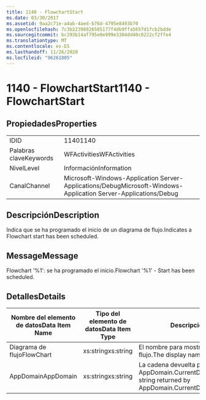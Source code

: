 ```yaml
---
title: 1140 - FlowchartStart
ms.date: 03/30/2017
ms.assetid: 9aa2c71e-a4ab-4aed-b76d-4795e8493b70
ms.openlocfilehash: 7c3b22398926585177f4db9ffa5657d1fcb2bdde
ms.sourcegitcommit: bc293b14af795e0e999e3304dd40c0222cf2ffe4
ms.translationtype: MT
ms.contentlocale: es-ES
ms.lasthandoff: 11/26/2020
ms.locfileid: "96261805"
---
```

# <a name="1140---flowchartstart"></a><span data-ttu-id="8c801-102">1140 - FlowchartStart</span><span class="sxs-lookup"><span data-stu-id="8c801-102">1140 - FlowchartStart</span></span>

## <a name="properties"></a><span data-ttu-id="8c801-103">Propiedades</span><span class="sxs-lookup"><span data-stu-id="8c801-103">Properties</span></span>  
  
|||  
|-|-|  
|<span data-ttu-id="8c801-104">ID</span><span class="sxs-lookup"><span data-stu-id="8c801-104">ID</span></span>|<span data-ttu-id="8c801-105">1140</span><span class="sxs-lookup"><span data-stu-id="8c801-105">1140</span></span>|  
|<span data-ttu-id="8c801-106">Palabras clave</span><span class="sxs-lookup"><span data-stu-id="8c801-106">Keywords</span></span>|<span data-ttu-id="8c801-107">WFActivities</span><span class="sxs-lookup"><span data-stu-id="8c801-107">WFActivities</span></span>|  
|<span data-ttu-id="8c801-108">Nivel</span><span class="sxs-lookup"><span data-stu-id="8c801-108">Level</span></span>|<span data-ttu-id="8c801-109">Información</span><span class="sxs-lookup"><span data-stu-id="8c801-109">Information</span></span>|  
|<span data-ttu-id="8c801-110">Canal</span><span class="sxs-lookup"><span data-stu-id="8c801-110">Channel</span></span>|<span data-ttu-id="8c801-111">Microsoft-Windows-Application Server-Applications/Debug</span><span class="sxs-lookup"><span data-stu-id="8c801-111">Microsoft-Windows-Application Server-Applications/Debug</span></span>|  
  
## <a name="description"></a><span data-ttu-id="8c801-112">Descripción</span><span class="sxs-lookup"><span data-stu-id="8c801-112">Description</span></span>  

 <span data-ttu-id="8c801-113">Indica que se ha programado el inicio de un diagrama de flujo.</span><span class="sxs-lookup"><span data-stu-id="8c801-113">Indicates a Flowchart start has been scheduled.</span></span>  
  
## <a name="message"></a><span data-ttu-id="8c801-114">Message</span><span class="sxs-lookup"><span data-stu-id="8c801-114">Message</span></span>  

 <span data-ttu-id="8c801-115">Flowchart '%1': se ha programado el inicio.</span><span class="sxs-lookup"><span data-stu-id="8c801-115">Flowchart '%1' - Start has been scheduled.</span></span>  
  
## <a name="details"></a><span data-ttu-id="8c801-116">Detalles</span><span class="sxs-lookup"><span data-stu-id="8c801-116">Details</span></span>  
  
|<span data-ttu-id="8c801-117">Nombre del elemento de datos</span><span class="sxs-lookup"><span data-stu-id="8c801-117">Data Item Name</span></span>|<span data-ttu-id="8c801-118">Tipo del elemento de datos</span><span class="sxs-lookup"><span data-stu-id="8c801-118">Data Item Type</span></span>|<span data-ttu-id="8c801-119">Descripción</span><span class="sxs-lookup"><span data-stu-id="8c801-119">Description</span></span>|  
|--------------------|--------------------|-----------------|  
|<span data-ttu-id="8c801-120">Diagrama de flujo</span><span class="sxs-lookup"><span data-stu-id="8c801-120">FlowChart</span></span>|<span data-ttu-id="8c801-121">xs:string</span><span class="sxs-lookup"><span data-stu-id="8c801-121">xs:string</span></span>|<span data-ttu-id="8c801-122">El nombre para mostrar del diagrama de flujo.</span><span class="sxs-lookup"><span data-stu-id="8c801-122">The display name of the FlowChart.</span></span>|  
|<span data-ttu-id="8c801-123">AppDomain</span><span class="sxs-lookup"><span data-stu-id="8c801-123">AppDomain</span></span>|<span data-ttu-id="8c801-124">xs:string</span><span class="sxs-lookup"><span data-stu-id="8c801-124">xs:string</span></span>|<span data-ttu-id="8c801-125">La cadena devuelta por AppDomain.CurrentDomain.FriendlyName.</span><span class="sxs-lookup"><span data-stu-id="8c801-125">The string returned by AppDomain.CurrentDomain.FriendlyName.</span></span>|
